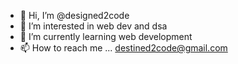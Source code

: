 - 👋 Hi, I’m @designed2code
- 👀 I’m interested in web dev and dsa
- 🌱 I’m currently learning web development
- 📫 How to reach me ...
 destined2code@gmail.com

<!---
designed2code/designed2code is a ✨ special ✨ repository because its `README.md` (this file) appears on your GitHub profile.
You can click the Preview link to take a look at your changes.
--->
